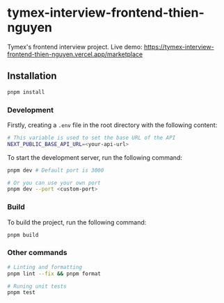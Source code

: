 # tymex-interview-frontend-thien-nguyen

Tymex's frontend interview project. Live demo: https://tymex-interview-frontend-thien-nguyen.vercel.app/marketplace

## Installation

```bash
pnpm install
```

### Development

Firstly, creating a `.env` file in the root directory with the following content:

```bash
# This variable is used to set the base URL of the API
NEXT_PUBLIC_BASE_API_URL=<your-api-url>
```

To start the development server, run the following command:

```bash
pnpm dev # Default port is 3000

# Or you can use your own port
pnpm dev --port <custom-port>
```

### Build

To build the project, run the following command:

```bash
pnpm build
```

### Other commands

```bash
# Linting and formatting
pnpm lint --fix && pnpm format

# Runing unit tests
pnpm test
```
